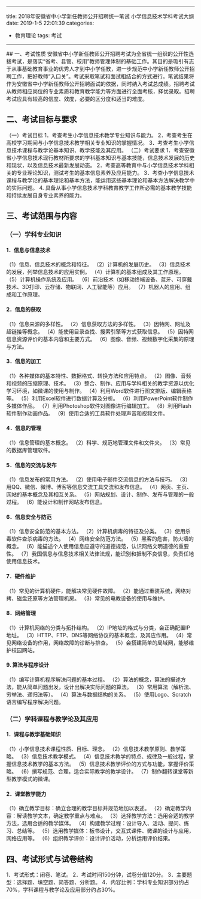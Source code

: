 
---
title: 2018年安徽省中小学新任教师公开招聘统一笔试 小学信息技术学科考试大纲
date: 2019-1-5 22:01:39
categories:
- 教育理论
tags: 考试

---
﻿## 一、考试性质
安徽省中小学新任教师公开招聘考试为全省统一组织的公开性选拔考试，是落实“省考、县管、校用”教师管理体制的基础工作。其目的是吸引有志于从事基础教育事业的优秀人才到中小学任教，进一步规范中小学新任教师公开招聘工作，把好教师“入口关”。考试采取笔试和面试相结合的方式进行。笔试结果将作为安徽省中小学新任教师公开招聘面试的依据，同时纳入考试总成绩。招聘考试从教师相应岗位的专业素质和教育教学能力等方面进行全面考核，择优录取。招聘考试应具有较高的信度、效度，必要的区分度和适当的难度。

## 二、考试目标与要求
（一）考试目标
1．考查考生小学信息技术教学专业知识与能力。
2．考查考生在高校学习期间与小学信息技术教学相关专业知识的掌握情况。
3．考查考生小学信息技术课程与教学论基本知识、教学技能及其应用。
（二）考试要求
1．考查安徽省小学信息技术现行教材所要求的学科基本知识与基本技能，信息技术发展的历史和现状，以及信息技术最新发展动态。
2．考查高等教育中与小学信息技术学科相关的专业理论知识，测试考生的基本信息素养及应用能力。
3．考查小学信息技术课程与教学论的基本理论和基本方法，能运用这些基本理论和基本方法解决教学中的实际问题。
4. 具备从事小学信息技术学科教育教学工作所必需的基本教学技能和持续发展自身专业素养的能力。

## 三、考试范围与内容
### （一）学科专业知识
#### 1．信息与信息技术
（1）信息、信息技术的概念和特征。
（2）计算机的发展历史。
（3）信息技术的发展，列举信息技术的应用实例。
（4）计算机的基本组成及其工作原理。
（5）计算机操作系统及应用。
（6）前沿技术（如移动终端设备、蓝牙、可穿戴技术、3D打印、云存储、物联网、人工智能等）应用。
（7）机器人的应用、组成和工作原理。
#### 2．信息的获取
（1）信息来源的多样性。
（2）信息获取方法的多样性。
（3）因特网、网址及超链接等概念。
（4）能使用目录查找、搜索引擎等方式获取信息。
（5）因特网信息资源评价的基本内容和主要方式。
（6）图像、音频、视频数字化采集的原理与方法。
#### 3．信息的加工
（1）各种媒体的基本特性、数据格式、转换方法和应用特点。
（2）图像、音频和视频的压缩原理、技术。
（3）整合、制作、应用与学科相关的教学资源以优化学习环境，如微课的使用与制作。
（4）利用Word软件进行图文排版、编辑表格等。
（5）利用Excel软件进行数据计算及分析。
（6）利用PowerPoint软件制作多媒体作品。
（7）利用Photoshop软件对图像进行编辑加工。
（8）利用Flash软件制作动画作品。
（9）使用合适的工具软件处理声音和视频文件。
#### 4．信息的管理
（1）信息管理的基本概念。
（2）科学、规范地管理文件和文件夹。
（3）常见的数据库管理软件。
#### 5．信息的交流与发布
（1）信息发布的常用方法。
（2）使用电子邮件交流信息的方法与技巧。
（3）用QQ、微信、微博、博客等信息交流工具交流和发布信息。
（4）网页、主页、网站的基本概念及其相互关系。
（5）网站规划、设计、制作、发布与管理的一般过程。
（6）能设计和制作网站发布信息。
#### 6．信息安全与防范
（1）信息安全防范的基本方法。
（2）计算机病毒的特征及分类。
（3）使用杀毒软件查杀病毒的方法。
（4）网络安全防范方法。
（5）黑客的危害，防火墙的概念。
（6）能描述个人使用信息应遵守的道德规范，认识网络文明道德的重要性。
（7）我国信息与信息技术相关法律法规，能识别和抵制不良信息，负责任地使用信息技术。
#### 7．硬件维护
（1）常见的计算机硬件，能解决常见硬件故障。
（2）能通过重装系统，网络对拷、磁盘还原等方法管理机房。
（3）常见的电教设备的使用与维护。
#### 8．网络管理
（1）计算机网络的分类与拓扑结构。
（2）IP地址的格式与分类，会正确配置IP地址。
（3）HTTP、FTP、DNS等网络协议的基本概念，及其应作用。
（4）常见网络设备的作用，网络故障的诊断与排查。
（5）会搭建简单的局域网，能够维护校园网站。
#### 9. 算法与程序设计
（1）编写计算机程序解决问题的基本过程。
（2）算法的概念，算法的描述方法，能从简单问题出发，设计出解决实际问题的算法。
（3）常用算法（解析法、穷举法、递归法等）。
（4）算法与数据结构的关系。
（5）使用Logo、Scratch语言编写程序解决问题。
### （二）学科课程与教学论及其应用
#### 1．课程与教学基础知识
（1）小学信息技术课程性质、目标、理念。
（2）信息技术教学原则、教学策略。
（3）信息技术教学模式。
（4）信息技术教学的特点、规律及一般过程，掌握信息技术教学的基本方法。
（5）信息技术教学评价的方式与功能，掌握评价策略。
（6）撰写规范、合理，适合实际教学的教学设计。 
（7）制作翻转课堂等新型教学模式的微课。
#### 2．课堂教学能力
（1）确立教学目标：确立合理的教学目标并规范地加以表述。
（2）确定教学内容：解读教学文本，确定教学重点与难点。
（3）选择教学方法：选用合适的教学方法，选用合适的教学媒体。
（4）构建教学过程：设计导入、活动、提问、练习、总结等。
（5）选用教学媒体：板书设计，交互式课件、微课的设计与应用，网络应用等。
（6）组织教学评价：设计评价活动，分析运用评价结果。

## 四、考试形式与试卷结构
1．考试形式：闭卷、笔试。
2．考试时间150分钟，试卷分值120分。
3．主要题型：选择题、填空题、简答题、分析题。
4．内容比例：学科专业知识部分约占70%，学科课程与教学论及应用部分约占30%。
